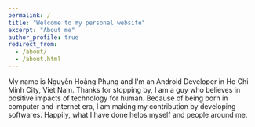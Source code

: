 ```yaml
---
permalink: /
title: "Welcome to my personal website"
excerpt: "About me"
author_profile: true
redirect_from: 
  - /about/
  - /about.html
---
```

My name is Nguyễn Hoàng Phụng and I'm an Android Developer in Ho Chi Minh City, Viet Nam.
Thanks for stopping by, I am a guy who believes in positive impacts of technology for human. Because of being born in computer and internet era, I am making my contribution by developing softwares. Happily, what I have done helps myself and people around me. 
   